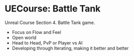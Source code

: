 # UECourse: Battle Tank

Unreal Course Section 4. Battle Tank game.
- Focus on Flow and Feel
- Open world
- Head to Head, PvP or Player vs AI
- Developing through Iterating, making it better and better

